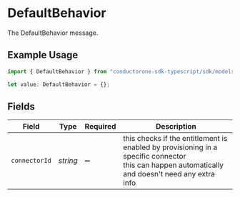 # DefaultBehavior

The DefaultBehavior message.

## Example Usage

```typescript
import { DefaultBehavior } from "conductorone-sdk-typescript/sdk/models/shared";

let value: DefaultBehavior = {};
```

## Fields

| Field                                                                                                                                            | Type                                                                                                                                             | Required                                                                                                                                         | Description                                                                                                                                      |
| ------------------------------------------------------------------------------------------------------------------------------------------------ | ------------------------------------------------------------------------------------------------------------------------------------------------ | ------------------------------------------------------------------------------------------------------------------------------------------------ | ------------------------------------------------------------------------------------------------------------------------------------------------ |
| `connectorId`                                                                                                                                    | *string*                                                                                                                                         | :heavy_minus_sign:                                                                                                                               | this checks if the entitlement is enabled by provisioning in a specific connector<br/> this can happen automatically and doesn't need any extra info |